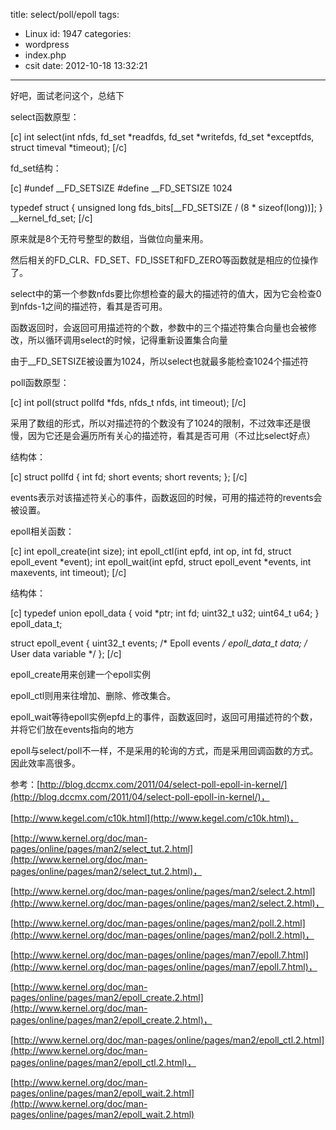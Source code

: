 title: select/poll/epoll
tags:
  - Linux
id: 1947
categories:
  - wordpress
  - index.php
  - csit
date: 2012-10-18 13:32:21
---

好吧，面试老问这个，总结下

select函数原型：

[c]
int select(int nfds, fd_set *readfds, fd_set *writefds,
                  fd_set *exceptfds, struct timeval *timeout);
[/c]

fd_set结构：

[c]
#undef __FD_SETSIZE
#define __FD_SETSIZE	1024

typedef struct {
	unsigned long fds_bits[__FD_SETSIZE / (8 * sizeof(long))];
} __kernel_fd_set;
[/c]

原来就是8个无符号整型的数组，当做位向量来用。

然后相关的FD_CLR、FD_SET、FD_ISSET和FD_ZERO等函数就是相应的位操作了。<!--more-->

select中的第一个参数nfds要比你想检查的最大的描述符的值大，因为它会检查0到nfds-1之间的描述符，看其是否可用。

函数返回时，会返回可用描述符的个数，参数中的三个描述符集合向量也会被修改，所以循环调用select的时候，记得重新设置集合向量

由于__FD_SETSIZE被设置为1024，所以select也就最多能检查1024个描述符

poll函数原型：

[c]
int poll(struct pollfd *fds, nfds_t nfds, int timeout);
[/c]

采用了数组的形式，所以对描述符的个数没有了1024的限制，不过效率还是很慢，因为它还是会遍历所有关心的描述符，看其是否可用（不过比select好点）

结构体：

[c]
struct pollfd {
    int fd;
    short events;
    short revents;
};
[/c]

events表示对该描述符关心的事件，函数返回的时候，可用的描述符的revents会被设置。

epoll相关函数：

[c]
int epoll_create(int size);
int epoll_ctl(int epfd, int op, int fd, struct epoll_event *event);
int epoll_wait(int epfd, struct epoll_event *events,
                      int maxevents, int timeout);
[/c]

结构体：

[c]
typedef union epoll_data {
    void    *ptr;
    int      fd;
    uint32_t u32;
    uint64_t u64;
} epoll_data_t;

struct epoll_event {
    uint32_t     events;    /* Epoll events */
    epoll_data_t data;      /* User data variable */
};
[/c]

epoll_create用来创建一个epoll实例

epoll_ctl则用来往增加、删除、修改集合。

epoll_wait等待epoll实例epfd上的事件，函数返回时，返回可用描述符的个数，并将它们放在events指向的地方

epoll与select/poll不一样，不是采用的轮询的方式，而是采用回调函数的方式。因此效率高很多。

参考：[http://blog.dccmx.com/2011/04/select-poll-epoll-in-kernel/](http://blog.dccmx.com/2011/04/select-poll-epoll-in-kernel/)，

[http://www.kegel.com/c10k.html](http://www.kegel.com/c10k.html)，

[http://www.kernel.org/doc/man-pages/online/pages/man2/select_tut.2.html](http://www.kernel.org/doc/man-pages/online/pages/man2/select_tut.2.html)，

[http://www.kernel.org/doc/man-pages/online/pages/man2/select.2.html](http://www.kernel.org/doc/man-pages/online/pages/man2/select.2.html)，

[http://www.kernel.org/doc/man-pages/online/pages/man2/poll.2.html](http://www.kernel.org/doc/man-pages/online/pages/man2/poll.2.html)，

[http://www.kernel.org/doc/man-pages/online/pages/man7/epoll.7.html](http://www.kernel.org/doc/man-pages/online/pages/man7/epoll.7.html)，

[http://www.kernel.org/doc/man-pages/online/pages/man2/epoll_create.2.html](http://www.kernel.org/doc/man-pages/online/pages/man2/epoll_create.2.html)，

[http://www.kernel.org/doc/man-pages/online/pages/man2/epoll_ctl.2.html](http://www.kernel.org/doc/man-pages/online/pages/man2/epoll_ctl.2.html)，

[http://www.kernel.org/doc/man-pages/online/pages/man2/epoll_wait.2.html](http://www.kernel.org/doc/man-pages/online/pages/man2/epoll_wait.2.html)